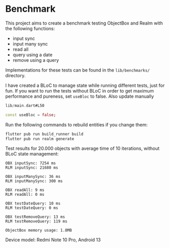 # Benchmark

This project aims to create a benchmark testing ObjectBox and Realm with the following functions:

- input sync
- input many sync
- read all
- query using a date
- remove using a query

Implementations for these tests can be found in the `lib/benchmarks/` directory.

I have created a BLoC to manage state while running different tests, just for fun. If you want to run the tests without BLoC in order to get maximum performance and pureness, set `useBloc` to false. Also update manually

```dart
lib/main.dart#L50

const useBloc = false;
```

Run the following commands to rebuild entities if you change them:

```bash
flutter pub run build_runner build
flutter pub run realm generate
```

Test results for 20.000 objects with average time of 10 iterations, without BLoC state management:

```
OBX inputSync: 7254 ms
RLM inputSync: 21680 ms

OBX inputManySync: 36 ms
RLM inputManySync: 300 ms

OBX readAll: 9 ms
RLM readAll: 0 ms

OBX testDateQuery: 10 ms
RLM testDateQuery: 0 ms

OBX testRemoveQuery: 13 ms
RLM testRemoveQuery: 119 ms

ObjectBox memory usage: 1.8MB
```

Device model: Redmi Note 10 Pro, Android 13
